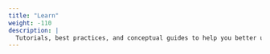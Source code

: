 ```yaml
---
title: "Learn"
weight: -110
description: |
  Tutorials, best practices, and conceptual guides to help you better understand {{% vendor/name %}}.
---
```

